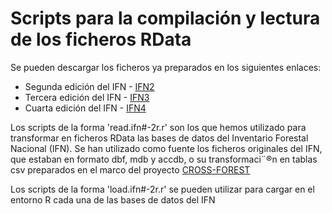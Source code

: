 # Scripts para la compilación y lectura de los ficheros RData

Se pueden descargar los ficheros ya preparados en los siguientes enlaces:

- Segunda edición del IFN - [IFN2](https://uvaes-my.sharepoint.com/:u:/g/personal/angelcristobal_ordonez_uva_es/EUKi1YNmQXxDvoMOwlmc_FUBc_kDQYGMNwxTiKiWpaE-4A?e=XLucXm)
- Tercera edición del IFN - [IFN3](https://uvaes-my.sharepoint.com/:u:/g/personal/angelcristobal_ordonez_uva_es/Ec4nc40igcZHia3HgnUGFA8BZT-Tryr7hNnOcnNR_IOh1w?e=iR7mCR)
- Cuarta edición del IFN - [IFN4](https://uvaes-my.sharepoint.com/:u:/g/personal/angelcristobal_ordonez_uva_es/EaPKSKjtfN1Jq83J2lRWuzYBdR29KawDYpRVN_YTcTnc5g?e=mUQ94K)

Los scripts de la forma 'read.ifn#-2r.r' son los que hemos utilizado para transformar en ficheros RData las bases de datos del Inventario Forestal Nacional (IFN). Se han utilizado como fuente los ficheros originales del IFN, que estaban en formato dbf, mdb y accdb, o su transformaci¨®n en tablas csv preparados en el marco del proyecto [CROSS-FOREST](https://crossforest.eu)

Los scripts de la forma 'load.ifn#-2r.r' se pueden utilizar para cargar en el entorno R cada una de las bases de datos del IFN
